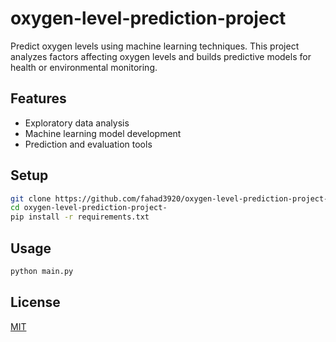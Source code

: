 # oxygen-level-prediction-project

Predict oxygen levels using machine learning techniques. This project analyzes factors affecting oxygen levels and builds predictive models for health or environmental monitoring.

## Features

- Exploratory data analysis
- Machine learning model development
- Prediction and evaluation tools

## Setup

```bash
git clone https://github.com/fahad3920/oxygen-level-prediction-project-.git
cd oxygen-level-prediction-project-
pip install -r requirements.txt
```

## Usage

```bash
python main.py
```

## License

[MIT](LICENSE)
